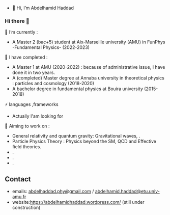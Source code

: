 - 👋 Hi, I’m Abdelhamid Haddad
### Hi there 👋



  🌱 I’m currently :
-  A Master 2 (bac+5) student at Aix-Marseille university (AMU) in FunPhys -Fundamental Physics- (2022-2023)
  
  🌱 I have completed :
-  A Master 1 at AMU (2020-2022) : because of administrative issue, I have done it in two years.
-  A (completed) Master degree at Annaba university in theoretical physics : particles and cosmology (2018-2020)
-  A bachelor degree in fundamental physics at Bouira university (2015-2018)

 ⚡ languages ,frameworks 
- Actually I'am looking for 

 🔭 Aiming to work on :
- General relativity and quantum gravity: Gravitational waves, .
- Particle Physics Theory : Physics beyond the SM, QCD and Effective field theories.
- .
- .
- .

 ## Contact
  - emails: abdelhaddad.phy@gmail.com / abdelhamid.haddad@etu.univ-amu.fr
  - website:https://abdelhamidhaddad.wordpress.com/ (still under construction)




